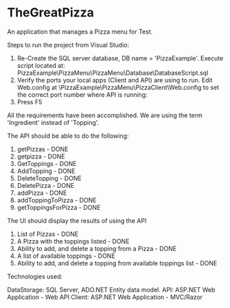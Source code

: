 # TheGreatPizza
An application that manages a Pizza menu for Test.

Steps to run the project from Visual Studio: 
1. Re-Create the SQL server database, DB name = 'PizzaExample'. Execute script located at: PizzaExample\PizzaMenu\PizzaMenu\Database\DatabaseScript.sql
2. Verify the ports your local apps (Client and API) are using to run. Edit Web.config at \PizzaExample\PizzaMenu\PizzaClient\Web.config to set the correct port number where API is running: <add key="ServiceUrl" value="http://localhost:49789/"></add>
3. Press F5


All the requirements have been accomplished. We are using the term 'Ingredient' instead of 'Topping'.

The API should be able to do the following:
1.	getPizzas - DONE
2.	getpizza - DONE
3.	GetToppings - DONE
4.	AddTopping - DONE
5.	DeleteTopping - DONE
6.	DeletePizza - DONE
7.	addPizza - DONE
8.	addToppingToPizza - DONE
9.	getToppingsForPizza - DONE

The UI should display the results of using the API 
1.	List of Pizzas - DONE
2.	A Pizza with the toppings listed  - DONE
3.	Ability to add, and delete a topping from a Pizza - DONE
4.	A list of available toppings - DONE
5.	Ability to add, and delete a topping from available toppings list - DONE

Technologies used:

DataStorage: SQL Server, ADO.NET Entity data model.
API: ASP.NET Web Application - Web API
Client: ASP.NET Web Application - MVC/Razor


